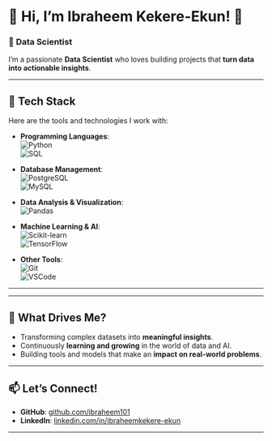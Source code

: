 # 🌟 **Hi, I’m Ibraheem Kekere-Ekun!** 👋  

### 🚀 **Data Scientist**  
I’m a passionate **Data Scientist** who loves building projects that **turn data into actionable insights**.

---

## 🔧 **Tech Stack**
Here are the tools and technologies I work with:  
- **Programming Languages**:  
  ![Python](https://img.shields.io/badge/-Python-3776AB?style=flat-square&logo=python&logoColor=white)  
  ![SQL](https://img.shields.io/badge/-SQL-4479A1?style=flat-square&logo=postgresql&logoColor=white)  

- **Database Management**:  
  ![PostgreSQL](https://img.shields.io/badge/-PostgreSQL-4169E1?style=flat-square&logo=postgresql&logoColor=white)  
  ![MySQL](https://img.shields.io/badge/-MySQL-4479A1?style=flat-square&logo=mysql&logoColor=white)

- **Data Analysis & Visualization**:  
  ![Pandas](https://img.shields.io/badge/-Pandas-150458?style=flat-square&logo=pandas&logoColor=white)  

- **Machine Learning & AI**:  
  ![Scikit-learn](https://img.shields.io/badge/-Scikit--Learn-F7931E?style=flat-square&logo=scikit-learn&logoColor=white)  
  ![TensorFlow](https://img.shields.io/badge/-TensorFlow-FF6F00?style=flat-square&logo=tensorflow&logoColor=white)  

- **Other Tools**:  
  ![Git](https://img.shields.io/badge/-Git-F05032?style=flat-square&logo=git&logoColor=white)  
  ![VSCode](https://img.shields.io/badge/-VSCode-0078D4?style=flat-square&logo=visual-studio-code&logoColor=white)

---

<!---

## 📚 **Current Projects**
Here’s what I’m currently working on:  
- 🔍 **Fraudulent Ride Detection**: Analyzing transportation data to detect anomalies and predict fraud using **PostgreSQL**, **Python**, and **Machine Learning**.  
- 📊 **Sales Forecasting**: Building a forecasting model for retail sales trends using **Time Series Analysis**.  

---

## 🌟 **Portfolio Highlights**
Some of my notable projects:  
1. **[Fraud Detection in Credit Card Transactions](#)**:  
   Identified fraudulent patterns in credit card data using advanced SQL queries and anomaly detection techniques.  
   
2. **[E-commerce Customer Segmentation](#)**:  
   Implemented clustering algorithms to segment customers based on behavior and purchase patterns.

3. **[Interactive Data Dashboards](#)**:  
   Built interactive dashboards using **Plotly Dash** and **Streamlit** for visualizing key business metrics.
-->
---

## 🎯 **What Drives Me?**
- Transforming complex datasets into **meaningful insights**.
- Continuously **learning and growing** in the world of data and AI.
- Building tools and models that make an **impact on real-world problems**.

---

## 📫 **Let’s Connect!**
- **GitHub**: [github.com/ibraheem101](https://github.com/ibraheem101)  
- **LinkedIn**: [linkedin.com/in/ibraheemkekere-ekun]([[https://linkedin.com/in/yourusername](https://www.linkedin.com/in/ibraheemkekere-ekun/)](https://www.linkedin.com/in/ibraheemkekere-ekun/))  

---
